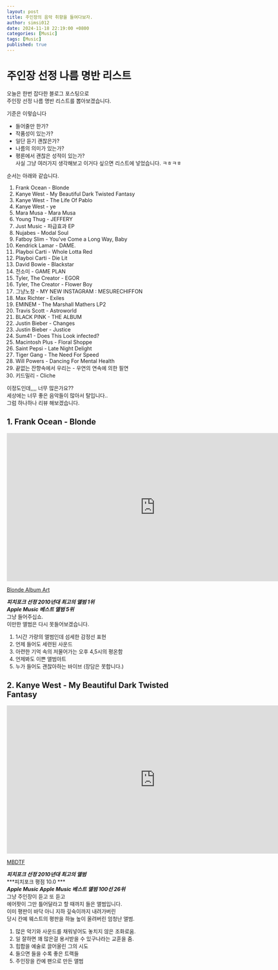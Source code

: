```yaml
---
layout: post
title: 주인장의 음악 취향을 들여다보자.
author: simsi012
date: 2024-11-18 22:19:00 +0800
categories: [Music]
tags: [Music]
published: true
---
```


주인장 선정 나름 명반 리스트
=======================

오늘은 한번 잡다한 블로그 포스팅으로  
주인장 선정 나름 명반 리스트를 뽑아보겠습니다.  
  
기준은 이렇습니다
- 들어줄만 한가?
- 작품성이 있는가?
- 일단 듣기 괜찮은가?
- 나름의 의미가 있는가?
- 평론에서 괜찮은 성적이 있는가?  
사실 그냥 여러가지 생각해보고 이거다 싶으면 리스트에 넣었습니다. ㅋㅎㅋㅎ  
  
순서는 아래와 같습니다.  
  
1. Frank Ocean - Blonde
2. Kanye West - My Beautiful Dark Twisted Fantasy
3. Kanye West - The Life Of Pablo
4. Kanye West - ye
5. Mara Musa - Mara Musa
6. Young Thug - JEFFERY
7. Just Music - 파급효과 EP
8. Nujabes - Modal Soul
9. Fatboy Slim - You've Come a Long Way, Baby
10. Kendrick Lamar - DAME.
11. Playboi Carti - Whole Lotta Red
12. Playboi Carti - Die Lit
13. David Bowie - Blackstar
14. 전소미 - GAME PLAN
15. Tyler, The Creator - EGOR
16. Tyler, The Creator - Flower Boy
17. 그냥노창 - MY NEW INSTAGRAM : MESURECHIFFON
18. Max Richter - Exiles
19. EMINEM - The Marshall Mathers LP2
20. Travis Scott - Astroworld
21. BLACK PINK - THE ALBUM
22. Justin Bieber - Changes
23. Justin Bieber - Justice
24. Sum41 - Does This Look infected?
25. Macintosh Plus - Floral Shoppe
26. Saint Pepsi - Late Night Delight
27. Tiger Gang - The Need For Speed
28. Will Powers - Dancing For Mental Health
29. 끝없는 잔향속에서 우리는 - 우연의 연속에 의한 필연
30. 키드밀리 - Cliche

이정도인데,,,, 너무 많은가요??  
세상에는 너무 좋은 음악들이 많아서 탈입니다..  
그럼 하나하나 리뷰 해보겠습니다.

## 1. Frank Ocean - Blonde  
<iframe width="800" height="400" src="https://youtu.be/rLKc4a7grzg?si=Mrr5HsMuTQqH_5L1" frameborder="0" allow="accelerometer; autoplay; encrypted-media; gyroscope; picture-in-picture" allowfullscreen></iframe>  

[Blonde Album Art](https://i.namu.wiki/i/mvuk-u7R8bF2sCxAbulrqHuGsMI_MQakoPPkVLBg1O1mlDCcTCtSxLDOOmABMdIlwAziITLd-9oV9U7TfWVglxAS9OM-5BlUn8AfD5mfIEmQ8xRjirp1lKx9DmaR8XgIBgCPqv9kc8yXf6-riWjZcw.webp)  
  

***피치포크 선정 2010년대 최고의 앨범 1위***  
***Apple Music 베스트 앨범 5위***  
그냥 들어주십쇼.  
이만한 앨범은 다시 못들어보겠습니다.  
1. 1시간 가량의 앨범인데 섬세한 감정선 표현
2. 언제 들어도 세련된 사운드
3. 아련한 기억 속의 저물어가는 오후 4,5시의 평온함
4. 언제봐도 이쁜 앨범아트
5. 누가 들어도 괜찮아하는 바이브 (장담은 못합니다.)

## 2. Kanye West - My Beautiful Dark Twisted Fantasy
<iframe width="800" height="400" src="https://youtu.be/o22SNYpmnZU?si=IdhJ4gqcBoeBRhSJ" frameborder="0" allow="accelerometer; autoplay; encrypted-media; gyroscope; picture-in-picture" allowfullscreen></iframe>  

[MBDTF](https://i.namu.wiki/i/oi6wUCDM2PzfpDhepiHPxgdteOYi-g0RyYPXCnbAPlnukuY87zIrZjPbNbLc0788P0quZk-LwXbRoaPwRuIBim0M5GlroDhL0_CDh_t6g0j-X0Uql0Db1JIcTXs-qF743u4Fe_74M4VjCs1E675-Sw.webp)

***피치포크 선정 2010년대 최고의 앨범***  
***피치포크 평점 10.0 ***  
***Apple Music Apple Music 베스트 앨범 100선 26위***  
그냥 주인장이 듣고 또 듣고  
에어팟이 그만 틀어달라고 할 때까지 들은 앨범입니다.  
이미 평판이 바닥 아니 지하 깊숙이까지 내려가버린  
당시 칸예 웨스트의 평판을 하늘 높이 올려버린 엄청난 앨범.  

1. 많은 악기와 사운드를 채워넣어도 놓치지 않은 조화로움.
2. 일 잘하면 꽤 많은걸 용서받을 수 있구나라는 교훈을 줌.
3. 힙합을 예술로 끌어올린 그의 시도
4. 들으면 들을 수록 좋은 트랙들
5. 주인장을 칸예 팬으로 만든 앨범
